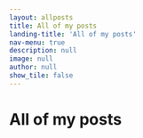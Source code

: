 ```yaml
---
layout: allposts
title: All of my posts
landing-title: 'All of my posts'
nav-menu: true
description: null
image: null
author: null
show_tile: false
---
```


<h1>All of my posts</h1>
